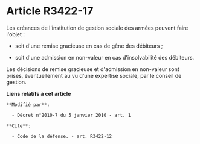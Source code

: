 # Article R3422-17

Les créances de l'institution de gestion sociale des armées peuvent faire l'objet : 

- soit d'une remise gracieuse en cas de gêne des débiteurs ; 

- soit d'une admission en non-valeur en cas d'insolvabilité des débiteurs. 

Les décisions de remise gracieuse et d'admission en non-valeur sont prises, éventuellement au vu d'une expertise sociale, par
le conseil de gestion.

**Liens relatifs à cet article**

	**Modifié par**:

	  - Décret n°2010-7 du 5 janvier 2010 - art. 1

	**Cite**:

	  - Code de la défense. - art. R3422-12
